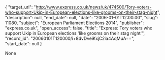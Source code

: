 {
  "target_url": "http://www.express.co.uk/news/uk/474500/Tory-voters-who-support-Ukip-in-European-elections-like-grooms-on-their-stag-night", 
  "description": null, 
  "end_date": null, 
  "date": "2006-01-01T12:00:00", 
  "slug": 11080, 
  "subject": "European Parliament Elections 2014", 
  "publisher": "express.co.uk", 
  "open_access": false, 
  "title": "Express: Tory voters who support Ukip in European elections 'like grooms on their stag night'", 
  "record_id": "20060101T120000/i+8dvDveiKxjC2ia4AqMuA==", 
  "start_date": null
}

None